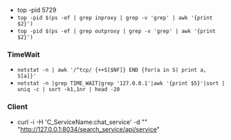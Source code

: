 + top -pid 5729
+ `top -pid $(ps -ef | grep inproxy | grep -v 'grep' | awk '{print $2}')`
+ `top -pid $(ps -ef | grep outproxy | grep -v 'grep' | awk '{print $2}')`

### TimeWait
+ `netstat -n | awk '/^tcp/ {++S[$NF]} END {for(a in S) print a, S[a]}'`
+ `netstat -n |grep TIME_WAIT|grep '127.0.0.1'|awk '{print $5}'|sort | uniq -c | sort -k1,1nr | head -20`


### Client
+ curl -i -H 'C_ServiceName:chat_service'  -d "" "http://127.0.0.1:8034/search_service/api/service"

